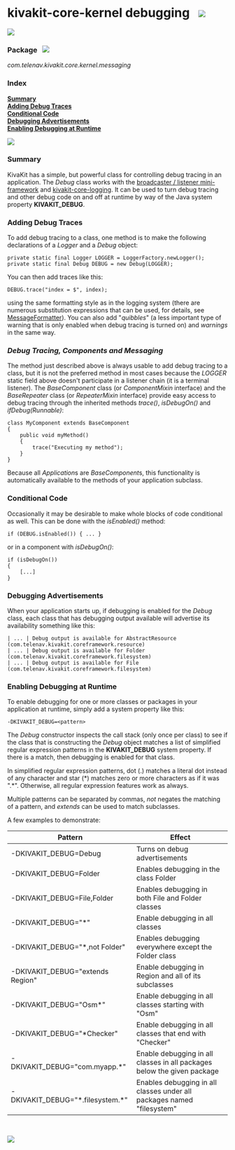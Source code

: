 # kivakit-core-kernel debugging &nbsp; ![](https://telenav.github.io/telenav-assets/images/icons/bug-40.png)

![](https://telenav.github.io/telenav-assets/images/separators/horizontal-line.png)

### Package &nbsp; ![](https://telenav.github.io/telenav-assets/images/icons/box-24.png)

*com.telenav.kivakit.core.kernel.messaging*

### Index

[**Summary**](#summary)  
[**Adding Debug Traces**](#adding-debug-traces)  
[**Conditional Code**](#conditional-code)  
[**Debugging Advertisements**](#debugging-advertisements)  
[**Enabling Debugging at Runtime**](#enabling-debugging-at-runtime)

![](https://telenav.github.io/telenav-assets/images/separators/horizontal-line.png)

### Summary <a name="summary"></a>

KivaKit has a simple, but powerful class for controlling debug tracing in an application. The _Debug_ class works with the [broadcaster / listener mini-framework](messaging.md) and [kivakit-core-logging](logging.md). It can be used to turn debug tracing and other debug code on and off at runtime by way of the Java system property **KIVAKIT_DEBUG**.

### Adding Debug Traces <a name="adding-debug-traces"></a>

To add debug tracing to a class, one method is to make the following declarations of a _Logger_ and a _Debug_ object:

    private static final Logger LOGGER = LoggerFactory.newLogger(); 
    private static final Debug DEBUG = new Debug(LOGGER);

You can then add traces like this:

    DEBUG.trace("index = $", index);

using the same formatting style as in the logging system (there are numerous substitution expressions that can be used, for details, see [MessageFormatter](https://telenav.github.io/kivakit/javadoc/kivakit.core.kernel/com/telenav/kivakit/core/kernel/messaging/messages/MessageFormatter.html)). You can also add "*quibbles*" (a less important type of warning that is only enabled when debug tracing is turned on) and *warnings* in the same way.

### *Debug Tracing, Components and Messaging*

The method just described above is always usable to add debug tracing to a class, but it is not the preferred method in most cases because the *LOGGER* static field above doesn't participate in a listener chain (it is a terminal listener). The *BaseComponent* class (or *ComponentMixin* interface) and the *BaseRepeater* class (or *RepeaterMixin* interface) provide easy access to debug tracing through the inherited methods *trace()*, *isDebugOn()* and *ifDebug(Runnable)*:

    class MyComponent extends BaseComponent
    {
        public void myMethod()
        {
            trace("Executing my method");
        }
    }

Because all *Application*s are *BaseComponent*s, this functionality is automatically available to the methods of your application subclass.

### Conditional Code <a name="conditional-code"></a>

Occasionally it may be desirable to make whole blocks of code conditional as well. This can be done with the _isEnabled()_ method:

    if (DEBUG.isEnabled()) { ... }
    
or in a component with *isDebugOn()*:

    if (isDebugOn())
    {
        [...]
    }    

### Debugging Advertisements <a name="debugging-advertisements"></a>

When your application starts up, if debugging is enabled for the _Debug_ class, each class that has debugging output available will advertise its availability something like this:

    | ... | Debug output is available for AbstractResource (com.telenav.kivakit.coreframework.resource)
    | ... | Debug output is available for Folder (com.telenav.kivakit.coreframework.filesystem)
    | ... | Debug output is available for File (com.telenav.kivakit.coreframework.filesystem)

### Enabling Debugging at Runtime <a name="enabling-debugging-at-runtime"></a>

To enable debugging for one or more classes or packages in your application at runtime, simply add a system property like this:

    -DKIVAKIT_DEBUG=<pattern>

The *Debug* constructor inspects the call stack (only once per class) to see if the class that is constructing the *Debug* object matches a list of simplified regular expression patterns in the **KIVAKIT_DEBUG** system property. If there is a match, then debugging is enabled for that class.

In simplified regular expression patterns, dot (.) matches a literal dot instead of any character and star (\*) matches zero or more characters as if it was ".\*". Otherwise, all regular expression features work as always.

Multiple patterns can be separated by commas, *not* negates the matching of a pattern, and *extends* can be used to match subclasses.

A few examples to demonstrate:

| Pattern | Effect |
|---|---|
| -DKIVAKIT_DEBUG=Debug | Turns on debug advertisements |
| -DKIVAKIT_DEBUG=Folder | Enables debugging in the class Folder |
| -DKIVAKIT_DEBUG=File,Folder | Enables debugging in both File and Folder classes |
| -DKIVAKIT_DEBUG="\*" | Enable debugging in all classes |
| -DKIVAKIT_DEBUG="\*,not Folder" | Enables debugging everywhere except the Folder class |
| -DKIVAKIT_DEBUG="extends Region" | Enable debugging in Region and all of its subclasses |
| -DKIVAKIT_DEBUG="Osm\*" | Enable debugging in all classes starting with "Osm" |
| -DKIVAKIT_DEBUG="\*Checker" | Enable debugging in all classes that end with "Checker" |
| -DKIVAKIT_DEBUG="com.myapp.\*" | Enable debugging in all classes in all packages below the given package |
| -DKIVAKIT_DEBUG="\*.filesystem.\*" | Enables debugging in all classes under all packages named "filesystem" |

<br/>

![](https://telenav.github.io/telenav-assets/images/separators/horizontal-line.png)
